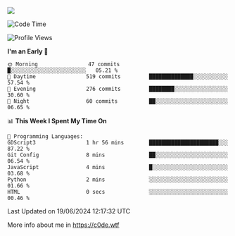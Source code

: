 <a href="https://wakatime.com"><img src="https://wakatime.com/share/@c0dezin/b7f18a7c-ab3a-40b8-8bc7-b1b7bf71f1d6.svg" /></a>

<!--START_SECTION:waka-->
![Code Time](http://img.shields.io/badge/Code%20Time-41%20hrs%2010%20mins-blue)

![Profile Views](http://img.shields.io/badge/Profile%20Views-0-blue)

**I'm an Early 🐤** 

```text
🌞 Morning                47 commits          █░░░░░░░░░░░░░░░░░░░░░░░░   05.21 % 
🌆 Daytime                519 commits         ██████████████░░░░░░░░░░░   57.54 % 
🌃 Evening                276 commits         ████████░░░░░░░░░░░░░░░░░   30.60 % 
🌙 Night                  60 commits          ██░░░░░░░░░░░░░░░░░░░░░░░   06.65 % 
```


📊 **This Week I Spent My Time On** 

```text
💬 Programming Languages: 
GDScript3                1 hr 56 mins        ██████████████████████░░░   87.22 % 
Git Config               8 mins              ██░░░░░░░░░░░░░░░░░░░░░░░   06.54 % 
JavaScript               4 mins              █░░░░░░░░░░░░░░░░░░░░░░░░   03.68 % 
Python                   2 mins              ░░░░░░░░░░░░░░░░░░░░░░░░░   01.66 % 
HTML                     0 secs              ░░░░░░░░░░░░░░░░░░░░░░░░░   00.46 % 
```


 Last Updated on 19/06/2024 12:17:32 UTC
<!--END_SECTION:waka-->

More info about me in https://c0de.wtf

